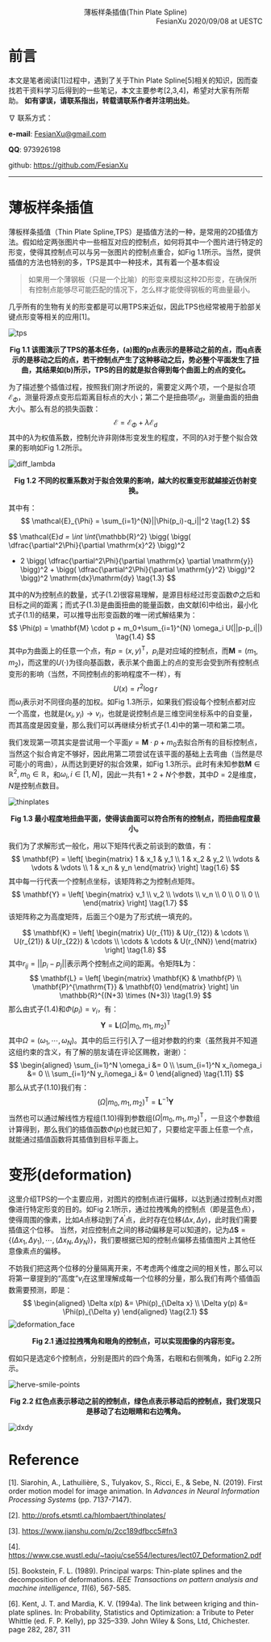 <div align='center'>
    薄板样条插值(Thin Plate Spline)
</div>


<div align='right'>
    FesianXu 2020/09/08 at UESTC
</div>

# 前言

本文是笔者阅读[1]过程中，遇到了关于Thin Plate Spline[5]相关的知识，因而查找若干资料学习后得到的一些笔记，本文主要参考[2,3,4]，希望对大家有所帮助。 **如有谬误，请联系指出，转载请联系作者并注明出处**。

$\nabla$ 联系方式：

**e-mail**: [FesianXu@gmail.com](mailto:FesianXu@gmail.com)

**QQ**: 973926198

github: https://github.com/FesianXu

----


# 薄板样条插值

薄板样条插值（Thin Plate Spline,TPS）是插值方法的一种，是常用的2D插值方法。假如给定两张图片中一些相互对应的控制点，如何将其中一个图片进行特定的形变，使得其控制点可以与另一张图片的控制点重合，如Fig 1.1所示。当然，提供插值的方法也特别的多，TPS是其中一种技术，其有着一个基本假设

> 如果用一个薄钢板（只是一个比喻）的形变来模拟这种2D形变，在确保所有控制点能够尽可能匹配的情况下，怎么样才能使得钢板的弯曲量最小。

几乎所有的生物有关的形变都是可以用TPS来近似，因此TPS也经常被用于脸部关键点形变等相关的应用[1]。

![tps][tps]

<div align='center'>
    <b>
        Fig 1.1 该图演示了TPS的基本任务，(a)图的p点表示的是移动之前的点，而q点表示的是移动之后的点，若干控制点产生了这种移动之后，势必整个平面发生了扭曲，其结果如(b)所示，TPS的目的就是拟合得到每个曲面上的点的变化。
    </b>
</div>



为了描述整个插值过程，按照我们刚才所说的，需要定义两个项，一个是拟合项$\mathcal{E}_{\Phi}$，测量将源点变形后距离目标点的大小；第二个是扭曲项$\mathcal{E}_{d}$，测量曲面的扭曲大小。那么有总的损失函数：
$$
\mathcal{E} = \mathcal{E}_{\Phi}+\lambda \mathcal{E}_{d}
\tag{1.1}
$$
其中的$\lambda$为权值系数，控制允许非刚体形变发生的程度，不同的$\lambda$对于整个拟合效果的影响如Fig 1.2所示。

![diff_lambda][diff_lambda]

<div align='center'>
    <b>
        Fig 1.2 不同的权重系数对于拟合效果的影响，越大的权重变形就越接近仿射变换。
    </b>
</div>

其中有：
$$
\mathcal{E}_{\Phi} = \sum_{i=1}^{N}||\Phi(p_i)-q_i||^2
\tag{1.2}
$$

$$
\mathcal{E}_d = \int \int_{\mathbb{R}^2} \bigg( \bigg( \dfrac{\partial^2\Phi}{\partial \mathrm{x}^2} \bigg)^2
+ 2
\bigg( \dfrac{\partial^2\Phi}{\partial \mathrm{x} \partial \mathrm{y}} \bigg)^2 +
\bigg( \dfrac{\partial^2\Phi}{\partial \mathrm{y}^2} \bigg)^2
\bigg)^2 \mathrm{dx}\mathrm{dy}
\tag{1.3}
$$

其中的$N$为控制点的数量，式子(1.2)很容易理解，是源目标经过形变函数$\Phi$之后和目标之间的距离；而式子(1.3)是曲面扭曲的能量函数，由文献[6]中给出，最小化式子(1.1)的结果，可以推导出形变函数的唯一闭式解结果为：
$$
\Phi(p) = \mathbf{M} \cdot p + m_0+\sum_{i=1}^{N} \omega_i U(||p-p_i||) 
\tag{1.4}
$$
其中$p$为曲面上的任意一个点，有$p = (x,y)^{\mathrm{T}}$，$p_i$是对应域的控制点，而$\mathbf{M} = (m_1,m_2)$，而这里的$U(\cdot)$为径向基函数，表示某个曲面上的点的变形会受到所有控制点变形的影响（当然，不同控制点的影响程度不一样），有
$$
U(x) = r^2\log{r}
\tag{1.5}
$$
而$\omega_i$表示对不同径向基的加权。如Fig 1.3所示，如果我们假设每个控制点都对应一个高度，也就是$(x_i,y_i)\rightarrow v_i$，也就是说控制点是三维空间坐标系中的自变量，而其高度是因变量，那么我们可以再继续分析式子(1.4)中的第一项和第二项。

我们发现第一项其实是尝试用一个平面$y = \mathbf{M} \cdot p+m_0$去拟合所有的目标控制点，当然这个拟合肯定不够好，因此用第二项尝试在该平面的基础上去弯曲（当然是尽可能小的弯曲），从而达到更好的拟合效果，如Fig 1.3所示。此时有未知参数$\mathbf{M} \in \mathbb{R}^2, m_0 \in \mathbb{R}$，和$\omega_i, i \in [1,N]$，因此一共有$1+2+N$个参数，其中$D = 2$是维度，$N$是控制点数目。

![thinplates][thinplates]

<div align='center'>
    <b>
        Fig 1.3 最小程度地扭曲平面，使得该曲面可以符合所有的控制点，而扭曲程度最小。
    </b>
</div>

我们为了求解形式一般化，用以下矩阵代表之前谈到的数值，有：
$$
\mathbf{P} = 
\left[
\begin{matrix}
1 & x_1 & y_1 \\
1 & x_2 & y_2 \\
\vdots & \vdots & \vdots \\
1 & x_n & y_n
\end{matrix}
\right]
\tag{1.6}
$$
其中每一行代表一个控制点坐标，该矩阵称之为控制点矩阵。
$$
\mathbf{Y} = 
\left[
\begin{matrix}
v_1 \\
v_2 \\
\vdots \\
v_n \\
0 \\
0 \\
0 \\
\end{matrix}
\right]
\tag{1.7}
$$
该矩阵称之为高度矩阵，后面三个0是为了形式统一填充的。

$$
\mathbf{K} = 
\left[
\begin{matrix}
U(r_{11}) & U(r_{12}) & \cdots \\
U(r_{21}) & U(r_{22}) & \cdots \\
\cdots & \cdots & U(r_{NN}) 
\end{matrix}
\right]
\tag{1.8}
$$
其中$r_{ij} = ||p_{i}-p_{j}||$表示两个控制点之间的距离。令矩阵$\mathbf{L}$为：
$$
\mathbf{L} = 
\left[
\begin{matrix}
\mathbf{K} & \mathbf{P} \\
\mathbf{P}^{\mathrm{T}} & \mathbf{0}
\end{matrix}
\right] \in \mathbb{R}^{(N+3) \times (N+3)}
\tag{1.9}
$$
那么由式子(1.4)和$\Phi(p_i)=v_i$，有：
$$
\mathbf{Y} = \mathbf{L} (\Omega|m_0,m_1,m_2)^{\mathrm{T}}
\tag{1.10}
$$
其中$\Omega = (\omega_1,\cdots,\omega_N)$。其中的后三行引入了一组对参数的约束（虽然我并不知道这组约束的含义，有了解的朋友请在评论区赐教，谢谢）：
$$
\begin{aligned}
\sum_{i=1}^N \omega_i &= 0 \\
\sum_{i=1}^N x_i\omega_i &= 0 \\
\sum_{i=1}^N y_i\omega_i &= 0
\end{aligned}
\tag{1.11}
$$
那么从式子(1.10)我们有：
$$
(\Omega|m_0,m_1,m_2)^{\mathrm{T}} = \mathbf{L}^{-1}\mathbf{Y} 
\tag{1.12}
$$
当然也可以通过解线性方程组(1.10)得到参数组$(\Omega|m_0,m_1,m_2)^{\mathrm{T}}$，一旦这个参数组计算得到，那么我们的插值函数$\Phi(p)$也就已知了，只要给定平面上任意一个点，就能通过插值函数将其插值到目标平面上。

# 变形(deformation)

这里介绍TPS的一个主要应用，对图片的控制点进行偏移，以达到通过控制点对图像进行特定形变的目的。如Fig 2.1所示，通过拉拽嘴角的控制点（即是蓝色点），使得周围的像素，比如$A$点移动到了$A^{\prime}$点，此时存在位移$(\Delta x, \Delta y)$，此时我们需要插值这个位移。 当然，对应控制点之间的移动偏移是可以知道的，记为$\Delta \mathbf{S} = \{(\Delta x_1, \Delta y_1),\cdots,(\Delta x_N, \Delta y_N)\}$，我们要根据已知的控制点偏移去插值图片上其他任意像素点的偏移。

不妨我们把这两个位移的分量隔离开来，不考虑两个维度之间的相关性，那么可以将第一章提到的“高度”$v_i$在这里理解成每一个位移的分量，那么我们有两个插值函数需要预测，即是：
$$
\begin{aligned}
\Delta x(p) &= \Phi(p)_{\Delta x} \\
\Delta y(p) &= \Phi(p)_{\Delta y}
\end{aligned}
\tag{2.1}
$$
![deformation_face][deformation_face]

<div align='center'>
    <b>
        Fig 2.1 通过拉拽嘴角和眼角的控制点，可以实现图像的内容形变。
    </b>
</div>



假如只是选定6个控制点，分别是图片的四个角落，右眼和右侧嘴角，如Fig 2.2所示。



![herve-smile-points][herve-smile-points]

<div align='center'>
    <b>
        Fig 2.2 红色点表示移动之前的控制点，绿色点表示移动后的控制点，我们发现只是移动了右边眼睛和右边嘴角。
    </b>
</div>





![dxdy][dxdy]







# Reference

[1]. Siarohin, A., Lathuilière, S., Tulyakov, S., Ricci, E., & Sebe, N. (2019). First order motion model for image animation. In *Advances in Neural Information Processing Systems* (pp. 7137-7147).

[2]. http://profs.etsmtl.ca/hlombaert/thinplates/

[3]. https://www.jianshu.com/p/2cc189dfbcc5#fn3

[4]. https://www.cse.wustl.edu/~taoju/cse554/lectures/lect07_Deformation2.pdf

[5]. Bookstein, F. L. (1989). Principal warps: Thin-plate splines and the decomposition of deformations. *IEEE Transactions on pattern analysis and machine intelligence*, *11*(6), 567-585.

[6]. Kent, J. T. and Mardia, K. V. (1994a). The link between kriging and thin-plate splines. In: Probability, Statistics and Optimization: a Tribute to Peter Whittle (ed. F. P. Kelly), pp 325–339. John Wiley & Sons, Ltd, Chichester. page 282, 287, 311



[tps]: ./imgs/tps.png
[thinplates]: ./imgs/thinplates.png
[diff_lambda]: ./imgs/diff_lambda.png

[deformation_face]: ./imgs/deformation_face.png
[dxdy]: ./imgs/dxdy.png
[herve-smile-points]: ./imgs/herve-smile-points.png





